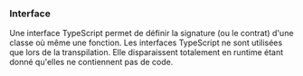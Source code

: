 ### Interface

Une interface TypeScript permet de définir la signature (ou le contrat) d'une classe où même une fonction.
Les interfaces TypeScript ne sont utilisées que lors de la transpilation. Elle disparaissent totalement en runtime étant donné qu'elles ne contiennent pas de code.